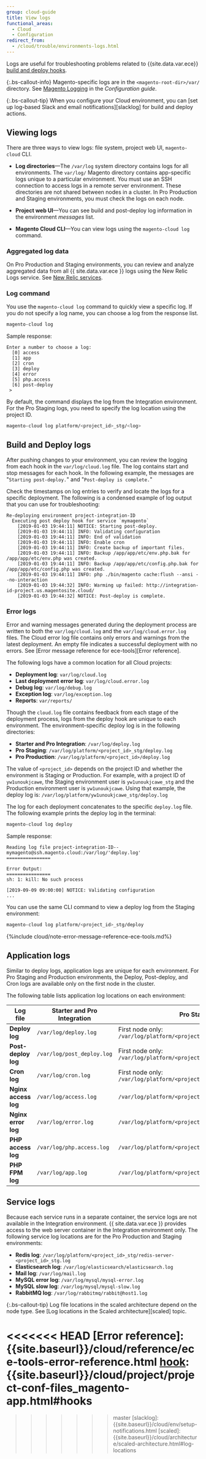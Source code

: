 ```yaml
---
group: cloud-guide
title: View logs
functional_areas:
  - Cloud
  - Configuration
redirect_from:
  - /cloud/trouble/environments-logs.html
---
```

Logs are useful for troubleshooting problems related to {{site.data.var.ece}} [build and deploy hooks][hook].

 {:.bs-callout-info}
Magento-specific logs are in the `<magento-root-dir>/var/` directory. See [Magento Logging][configlog] in the _Configuration guide_.

{:.bs-callout-tip}
When you configure your Cloud environment, you can [set up log-based Slack and email notifications][slacklog] for build and deploy actions.

## Viewing logs

There are three ways to view logs: file system, project web UI, `magento-cloud` CLI.

-  **Log directories**—The `/var/log` system directory contains logs for all environments. The `var/log/` Magento directory contains app-specific logs unique to a particular environment. You must use an SSH connection to access logs in a remote server environment. These directories are not shared between nodes in a cluster. In Pro Production and Staging environments, you must check the logs on each node.

-  **Project web UI**—You can see build and post-deploy log information in the environment _messages_ list.

-  **Magento Cloud CLI**—You can view logs using the `magento-cloud log` command.

### Aggregated log data

On Pro Production and Staging environments, you can review and analyze aggregated data from all {{ site.data.var.ece }} logs using the New Relic Logs service. See [New Relic services][].

### Log command

You use the `magento-cloud log` command to quickly view a specific log. If you do not specify a log name, you can choose a log from the response list.

```bash
magento-cloud log
```

Sample response:

```terminal
Enter a number to choose a log:
  [0] access
  [1] app
  [2] cron
  [3] deploy
  [4] error
  [5] php.access
  [6] post-deploy
 >
```

By default, the command displays the log from the Integration environment. For the Pro Staging logs, you need to specify the log location using the project ID.

```bash
magento-cloud log platform/<project_id>_stg/<log>
```

## Build and Deploy logs

After pushing changes to your environment, you can review the logging from each hook in the `var/log/cloud.log` file. The log contains start and stop messages for each hook. In the following example, the messages are "`Starting post-deploy.`" and "`Post-deploy is complete.`"

Check the timestamps on log entries to verify and locate the logs for a specific deployment. The following is a condensed example of log output that you can use for troubleshooting:

```terminal
Re-deploying environment project-integration-ID
  Executing post deploy hook for service `mymagento`
    [2019-01-03 19:44:11] NOTICE: Starting post-deploy.
    [2019-01-03 19:44:11] INFO: Validating configuration
    [2019-01-03 19:44:11] INFO: End of validation
    [2019-01-03 19:44:11] INFO: Enable cron
    [2019-01-03 19:44:11] INFO: Create backup of important files.
    [2019-01-03 19:44:11] INFO: Backup /app/app/etc/env.php.bak for /app/app/etc/env.php was created.
    [2019-01-03 19:44:11] INFO: Backup /app/app/etc/config.php.bak for /app/app/etc/config.php was created.
    [2019-01-03 19:44:11] INFO: php ./bin/magento cache:flush --ansi --no-interaction
    [2019-01-03 19:44:32] INFO: Warming up failed: http://integration-id-project.us.magentosite.cloud/
    [2019-01-03 19:44:32] NOTICE: Post-deploy is complete.
```

### Error logs

Error and warning messages generated during the deployment process are written to both the `var/log/cloud.log` and the `var/log/cloud.error.log` files. The Cloud error log file contains only errors and warnings from the latest deployment. An empty file indicates a successful deployment with no errors. See [Error message reference for ece-tools][Error reference].

The following logs have a common location for all Cloud projects:

-  **Deployment log**: `var/log/cloud.log`
-  **Last deployment error log**: `var/log/cloud.error.log`
-  **Debug log**: `var/log/debug.log`
-  **Exception log**: `var/log/exception.log`
-  **Reports**: `var/reports/`

Though the `cloud.log` file contains feedback from each stage of the deployment process, logs from the deploy hook are unique to each environment. The environment-specific deploy log is in the following directories:

-  **Starter and Pro Integration**: `/var/log/deploy.log`
-  **Pro Staging**: `/var/log/platform/<project_id>_stg/deploy.log`
-  **Pro Production**: `/var/log/platform/<project_id>/deploy.log`

The value of `<project_id>` depends on the project ID and whether the environment is Staging or Production. For example, with a project ID of `yw1unoukjcawe`, the Staging environment user is `yw1unoukjcawe_stg` and the Production environment user is `yw1unoukjcawe`.
Using that example, the deploy log is: `/var/log/platform/yw1unoukjcawe_stg/deploy.log`

The log for each deployment concatenates to the specific `deploy.log` file. The following example prints the deploy log in the terminal:

```bash
magento-cloud log deploy
```

Sample response:

```terminal
Reading log file project-integration-ID--mymagento@ssh.magento.cloud:/var/log/'deploy.log'
================

Error Output:
================
sh: 1: kill: No such process

[2019-09-09 09:00:00] NOTICE: Validating configuration
...
```

You can use the same CLI command to view a deploy log from the Staging environment:

```bash
magento-cloud log platform/<project_id>_stg/deploy
```

{%include cloud/note-error-message-reference-ece-tools.md%}

## Application logs

Similar to deploy logs, application logs are unique for each environment. For Pro Staging and Production environments, the Deploy, Post-deploy, and Cron logs are available only on the first node in the cluster.

The following table lists application log locations on each environment:

Log file            | Starter and Pro Integration | Pro Staging                                       | Pro Production
------------------- | --------------------------- | ------------------------------------------------- | -------------------------------------------
**Deploy log**      | `/var/log/deploy.log`       | First node only:<br>`/var/log/platform/<project_id>_stg/deploy.log`   | First node only:<br>`/var/log/platform/<project_id>/deploy.log`
**Post-deploy log**      | `/var/log/post_deploy.log`       | First node only:<br>`/var/log/platform/<project_id>_stg/post_deploy.log`   | First node only:<br>`/var/log/platform/<project_id>/post_deploy.log`
**Cron log**        | `/var/log/cron.log`         | First node only:<br>`/var/log/platform/<project_id>_stg/cron.log`     | First node only:<br>`/var/log/platform/<project_id>/cron.log`
**Nginx access log**| `/var/log/access.log`       | `/var/log/platform/<project_id>_stg/access.log`   | `/var/log/platform/<project_id>/access.log`
**Nginx error log** | `/var/log/error.log`        | `/var/log/platform/<project_id>_stg/error.log`    | `/var/log/platform/<project_id>/error.log`
**PHP access log**  | `/var/log/php.access.log`   | `/var/log/platform/<project_id>_stg/php.access.log` | `/var/log/platform/<project_id>/php.access.log`
**PHP FPM log**     | `/var/log/app.log`          | `/var/log/platform/<project_id>_stg/php5-fpm.log` | `/var/log/platform/<project_id>/php5-fpm.log`

## Service logs

Because each service runs in a separate container, the service logs are not available in the Integration environment. {{ site.data.var.ece }} provides access to the web server container in the Integration environment only. The following service log locations are for the Pro Production and Staging environments:

-  **Redis log**: `/var/log/platform/<project_id>_stg/redis-server-<project_id>_stg.log`
-  **Elasticsearch log**: `/var/log/elasticsearch/elasticsearch.log`
-  **Mail log**: `/var/log/mail.log`
-  **MySQL error log**: `/var/log/mysql/mysql-error.log`
-  **MySQL slow log**: `/var/log/mysql/mysql-slow.log`
-  **RabbitMQ log**: `/var/log/rabbitmq/rabbit@host1.log`

{:.bs-callout-tip}
Log file locations in the scaled architecture depend on the node type. See [Log locations in the Scaled architecture][scaled] topic.

<!--Link definitions-->

[configlog]: {{site.baseurl}}/guides/v2.3/config-guide/cli/logging.html
<<<<<<< HEAD
[Error reference]: {{site.baseurl}}/cloud/reference/ece-tools-error-reference.html
[hook]: {{site.baseurl}}/cloud/project/project-conf-files_magento-app.html#hooks
=======
[hook]: {{site.baseurl}}/cloud/project/project-conf-files_magento-app.html#hooks
[New Relic services]: {{site.baseurl}}/cloud/project/new-relic.html
>>>>>>> master
[slacklog]: {{site.baseurl}}/cloud/env/setup-notifications.html
[scaled]: {{site.baseurl}}/cloud/architecture/scaled-architecture.html#log-locations
